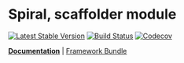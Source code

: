 Spiral, scaffolder module
=========================
[![Latest Stable Version](https://poser.pugx.org/spiral/scaffolder/v/stable)](https://packagist.org/packages/spiral/scaffolder) 
[![Build Status](https://travis-ci.org/spiral/scaffolder.svg?branch=master)](https://travis-ci.org/spiral/scaffolder)
[![Codecov](https://codecov.io/gh/spiral/scaffolder/branch/master/graph/badge.svg)](https://codecov.io/gh/spiral/scaffolder/)

<b>[Documentation](https://spiral.dev/docs/cookbook-scaffolding)</b> | [Framework Bundle](https://github.com/spiral/spiral)
